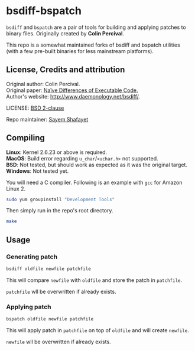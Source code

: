# bsdiff-bspatch

`bsdiff` and `bspatch` are a pair of tools for building and applying patches to binary files. Originally created by **Colin Percival**.

This repo is a somewhat maintained forks of bsdiff and bspatch utilities (with a few pre-built binaries for less mainstream platforms).

## License, Credits and attribution

Original author: Colin Percival. <br>
Original paper: [Naïve Differences of Executable Code.](http://www.daemonology.net/papers/bsdiff.pdf) <br>
Author's website: http://www.daemonology.net/bsdiff/.

LICENSE: [BSD 2-clause](LICENSE)

Repo maintainer: [Sayem Shafayet](https://github.com/iShafayet)

## Compiling

**Linux**: Kernel 2.6.23 or above is required. <br>
**MacOS**: Build error regarding `u_char`/`<uchar.h>` not supported. <br>
**BSD**: Not tested, but should work as expected as it was the original target. <br>
**Windows**: Not tested yet.

You will need a C compiler. Following is an example with `gcc` for Amazon Linux 2.

```sh
sudo yum groupinstall "Development Tools"
```

Then simply run in the repo's root directory.
```sh
make
```

## Usage

### Generating patch

```sh
bsdiff oldfile newfile patchfile
```
This will compare `newfile` with `oldfile` and store the patch in `patchfile`.

`patchfile` wll be overwritten if already exists.

### Applying patch

```sh
bspatch oldfile newfile patchfile
```
This will apply patch in `patchfile` on top of `oldfile` and will create `newfile`.

`newfile` wll be overwritten if already exists.

